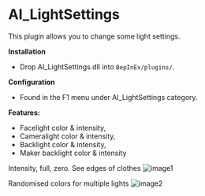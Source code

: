 # AI_LightSettings

This plugin allows you to change some light settings.

**Installation**  
* Drop AI_LightSettings.dll into `BepInEx/plugins/`.

**Configuration**  
* Found in the F1 menu under AI_LightSettings category. 

**Features:**  
* Facelight color & intensity,  
* Cameralight color & intensity,  
* Backlight color & intensity,  
* Maker backlight color & intensity  

Intensity, full, zero. See edges of clothes
![image1](https://i.imgur.com/vrR2LZ4.png)

Randomised colors for multiple lights
![image2](https://i.imgur.com/IkWx0nz.png)
